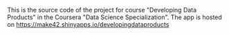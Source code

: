 This is the source code of the project for course "Developing Data Products" in the Coursera "Data Science Specialization".
The app is hosted on https://make42.shinyapps.io/developingdataproducts 
